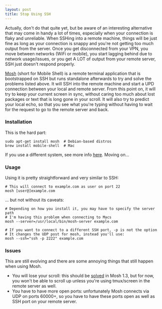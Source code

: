 ```yaml
---
layout: post
title: Stop Using SSH
---
```


Actually, don't do that quite yet, but be aware of an interesting alternative
that may come in handy a lot of times, especially when your connection is flaky
and unreliable.  When SSHing into a remote machine, things will be just fine as
long as your connection is snappy and you're not getting too much output from
the server.  Once you get disconnected from your VPN, you move between networks
(WiFi or mobile), you start lagging behind due to network usage/issues, or you
get A LOT of output from your remote server, SSH just doesn't respond properly.

[Mosh][] (short for Mobile Shell) is a remote terminal application that is
bootstrapped on SSH but runs standalone afterwards to try and solve the
problems listed above.  It will SSH into the remote machine and start a UPD
connection between your local and remote server.  From this point on, it will
try to keep your current screen in sync, without caring too much about lost
packages or text that is long gone in your scroll.  It will also try to predict
your local echo, so that you see what you're typing without having to wait for
the request to go to the remote server and back.


### Installation

This is the hard part:

    sudo apt-get install mosh  # Debian-based distros
    brew install mobile-shell  # Mac

If you use a different system, see more info [here][installation]. Moving on...


### Usage

Using it is pretty straightforward and very similar to SSH:

    # This will connect to example.com as user on port 22
    mosh [user@]example.com


... but not without its caveats:

    # Depending on how you install it, you may have to specify the server path
    # I'm having this problem when connecting to Macs
    mosh --server=/usr/local/bin/mosh-server example.com

    # If you want to connect to a different SSH port, -p is not the option
    # It changes the UDP post for mosh, instead you'll use:
    mosh --ssh="ssh -p 2222" example.com


### Issues

This are still evolving and there are some annoying things that still happen
when using Mosh.

* You will lose your scroll: this should be [solved][issue] in Mosh 1.3, but
  for now, you won't be able to scroll up unless you're using tmux/screen in
  the remote server as well.
* You have to have more open ports: unfortunately Mosh connects via UDP on
  ports 60000+, so you have to have these ports open as well as SSH port on
  your remote server.


[Mosh]: https://mosh.mit.edu/#
  "Visit Mosh website"
[installation]: https://mosh.mit.edu/#getting
  "How to install Mosh in other systems"
[issue]: https://github.com/keithw/mosh/issues/2
  "Possible solution for the scroll problem with Mosh"
